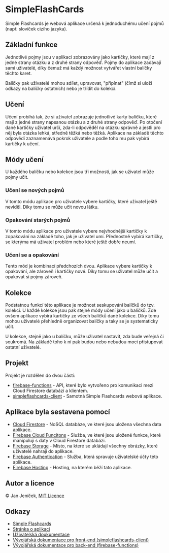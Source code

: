# SimpleFlashCards

Simple Flashcards je webová aplikace určená k jednoduchému učení pojmů (např. slovíček cizího jazyka).

## Základní funkce

Jednotlivé pojmy jsou v aplikaci zobrazovány jako kartičky, které mají z jedné strany otázku a z druhé strany odpověď. Pojmy do aplikace zadávají sami uživatelé, díky čemuž má každý možnost vytvářet vlastní balíčky těchto karet.

Balíčky pak uživatelé mohou sdílet, upravovat, "připínat" (čímž si uloží odkazy na balíčky ostatních) nebo je třídit do kolekcí.

## Učení

Učení probíhá tak, že si uživatel zobrazuje jednotlivé karty balíčku, které mají z jedné strany napsanou otázku a z druhé strany odpověď. Po otočení dané kartičky uživatel určí, zda-li odpověděl na otázku správně a jestli pro něj byla otázka lehká, středně těžká nebo těžká. Aplikace na základě těchto odpovědí zaznamenává pokrok uživatele a podle toho mu pak vybírá kartičky k učení.

## Módy učení

U každého balíčku nebo kolekce jsou tři možnosti, jak se uživatel může pojmy učit.

### Učení se nových pojmů

V tomto módu aplikace pro uživatele vybere kartičky, které uživatel ještě neviděl. Díky tomu se může učit novou látku.

### Opakování starých pojmů

V tomto módu aplikace pro uživatele vybere nejvhodnější kartičky k zopakování na základě toho, jak je uživatel umí. Přednostně vybírá kartičky, se kterýma má uživatel problém nebo které ještě dobře neumí.

### Učení se a opakování

Tento mód je kombinací předchozích dvou. Aplikace vybere kartičky k opakování, ale zároveň i kartičky nové. Díky tomu se uživatel může učit a opakovat si pojmy zároveň.

## Kolekce

Podstatnou funkcí této aplikace je možnost seskupování balíčků do tzv. kolekcí. U každé kolekce jsou pak stejné módy učení jako u balíčků. Zde ovšem aplikace vybírá kartičky ze všech balíčků dané kolekce. Díky tomu mohou uživatelé přehledně organizovat balíčky a taky se je systematicky učit.

U kolekce, stejně jako u balíčku, může uživatel nastavit, zda bude veřejná či soukromá. Na základě toho k ní pak budou nebo nebudou moci přistupovat ostatní uživatelé.

## Projekt

Projekt je rozdělen do dvou částí:

- [firebase-functions](https://github.com/Morcinus/SimpleFlashCards/tree/master/firebase-functions) - API, které bylo vytvořeno pro komunikaci mezi Cloud Firestore databází a klientem.
- [simpleflashcards-client](https://github.com/Morcinus/SimpleFlashCards/tree/master/simpleflashcards-client) - Samotná Simple Flashcards webová aplikace.

## Aplikace byla sestavena pomocí

- [Cloud Firestore](https://cloud.google.com/firestore) - NoSQL databáze, ve které jsou uložena všechna data aplikace.
- [Firebase Cloud Funcitons](https://firebase.google.com/docs/functions) - Služba, ve které jsou uložené funkce, které manipulují s daty v Cloud Firestore databázi.
- [Firebase Storage](https://firebase.google.com/docs/storage) - Místo, na které se ukládají všechny obrázky, které uživatelé nahrají do aplikace.
- [Firebase Authentication](https://firebase.google.com/docs/auth) - Služba, která spravuje uživatelské účty této aplikace.
- [Firebase Hosting](https://firebase.google.com/docs/hosting) - Hosting, na kterém běží tato aplikace.

## Autor a licence

© Jan Jeníček, [MIT Licence](LICENSE)

## Odkazy

- [Simple Flashcards](https://simpleflashcards-4aea0.firebaseapp.com)
- [Stránka o aplikaci](https://morcinus.github.io/SimpleFlashCards/)
- [Uživatelská doukumentace](https://morcinus.github.io/simpleflashcards-user-docs/)
- [Vývojářská dokumentace pro front-end (simpleflashcards-client)](https://morcinus.github.io/simpleflashcards-client-docs/)
- [Vývojářská dokumentace pro back-end (firebase-functions)](https://morcinus.github.io/simpleflashcards-fb-functions-docs/)
